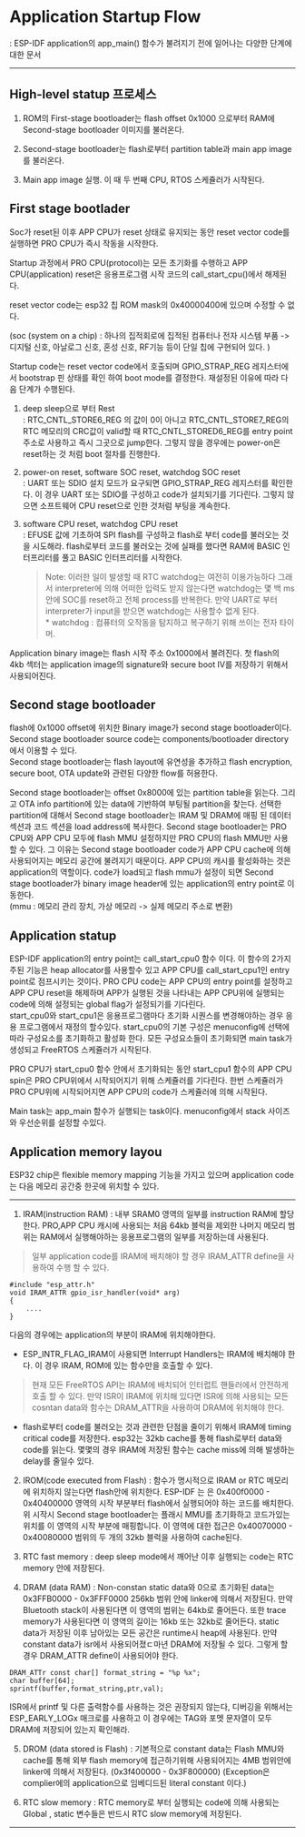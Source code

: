 Application Startup Flow
============================
: ESP-IDF application의 app_main() 함수가 불려지기 전에 일어나는 다양한 단계에 대한 문서


----------------------------
High-level statup 프로세스
----------------------------
1. ROM의 First-stage bootloader는 flash offset 0x1000 으로부터 RAM에 Second-stage bootloader 이미지를 불러온다.

2. Second-stage bootloader는 flash로부터 partition table과 main app image를 불러온다.

3. Main app image 실행. 이 때 두 번째 CPU, RTOS 스케쥴러가 시작된다.


First stage bootlader
----------------------------
Soc가 reset된 이후 APP CPU가 reset 상태로 유지되는 동안 reset vector code를 실행하면 PRO CPU가 즉시 작동을 시작한다.

Startup 과정에서 PRO CPU(protocol)는 모든 초기화를 수행하고 APP CPU(application) reset은 응용프로그램 시작 코드의 call_start_cpu()에서 해제된다.

reset vector code는 esp32 칩 ROM mask의 0x40000400에 있으며 수정할 수 없다.

(soc (system on a chip) : 하나의 집적회로에 집적된 컴퓨터나 전자 시스템 부품 -> 디지털 신호, 아날로그 신호, 혼성 신호, RF기능 등이 단일 칩에 구현되어 있다. )

Startup code는 reset vector code에서 호출되며 GPIO_STRAP_REG 레지스터에서 bootstrap 핀 상태를 확인 하여 boot mode를 결정한다. 재설정된 이유에 따라 다음 단계가 수행된다.

1. deep sleep으로 부터 Rest
    <br> : RTC_CNTL_STORE6_REG 의 값이 0이 아니고 RTC_CNTL_STORE7_REG의 RTC 메모리의 CRC값이 valid할 때 RTC_CNTL_STORED6_REG를 entry point 주소로 사용하고 즉시 그곳으로 jump한다.
    그렇지 않을 경우에는 power-on은 reset하는 것 처럼 boot 절차를 진행한다.

2. power-on reset, software SOC reset, watchdog SOC reset
    <br> : UART 또는 SDIO 설치 모드가 요구되면 GPIO_STRAP_REG 레지스터를 확인한다. 이 경우 UART 또는 SDIO를 구성하고 code가 설치되기를 기다린다. 그렇지 않으면 소프트웨어 CPU reset으로 인한 것처럼 부팅을 계속한다.

3. software CPU reset, watchdog CPU reset
    <br> : EFUSE 값에 기초하여 SPI flash를 구성하고 flash로 부터 code를 불러오는 것을 시도해라.
    flash로부터 코드를 불러오는 것에 실패를 했다면 RAM에 BASIC 인터프리터를 풀고 BASIC 인터프리터를 시작한다.

    >Note: 이러한 일이 발생할 때 RTC watchdog는 여전히 이용가능하다 그래서 interpreter에 의해 어떠한 입력도 받지 않는다면 watchdog는 몇 백 ms 안에 SOC를 reset하고 전체 process를 반복한다. 만약 UART로 부터 interpreter가 input을 받으면 watchdog는 사용할수 없게 된다. 
    <br>* watchdog : 컴퓨터의 오작동을 탐지하고 복구하기 위해 쓰이는 전자 타이머.
 
Application binary image는 flash 시작 주소 0x1000에서 불려진다. 첫 flash의 4kb 섹터는 application image의 signature와 secure boot IV를 저장하기 위해서 사용되어진다. 


Second stage bootloader
-----------------------------
flash에 0x1000 offset에 위치한 Binary image가 second stage bootloader이다. Second stage bootloader source code는 components/bootloader directory에서 이용할 수 있다. 
<br> Second stage bootloader는 flash layout에 유연성을 추가하고 flash encryption, secure boot, OTA update와 관련된 다양한 flow를 허용한다.

Second stage bootloader는 offset 0x8000에 있는 partition table을 읽는다. 그리고 OTA info partition에 있는 data에 기반하여 부팅될 partition을 찾는다. 선택한 partition에 대해서 Second stage bootloader는 IRAM 및 DRAM에 매핑 된 데이터 섹션과 코드 섹션을 load address에 복사한다. Second stage bootloader는 PRO CPU와 APP CPU 모두에 flash MMU 설정하지만 PRO CPU의 flash MMU만 사용할 수 있다. 그 이유는 Second stage bootloader code가 APP CPU cache에 의해 사용되어지는 메모리 공간에 불려지기 때문이다. APP CPU의 캐시를 활성화하는 것은 application의 역할이다. code가 load되고 flash mmu가 설정이 되면 Second stage bootloader가 binary image header에 있는 application의 entry point로 이동한다.
<br>(mmu : 메모리 관리 장치, 가상 메모리 -> 실제 메모리 주소로 변환)

Application statup
---------------------
ESP-IDF application의 entry point는 call_start_cpu0 함수 이다. 이 함수의 2가지 주된 기능은 heap allocator를 사용할수 있고 APP CPU를 call_start_cpu1인 entry point로 점프시키는 것이다. PRO CPU code는 APP CPU의 entry point를 설정하고 APP CPU reset을 해제하며 APP가 실행된 것을 나타내는 APP CPU위에 실행되는 code에 의해 설정되는 global flag가 설정되기를 기다린다. 
<br>start_cpu0와 start_cpu1은 응용프로그램마다 초기화 시퀀스를 변경해야하는 경우 응용 프로그램에서 재정의 할수있다. start_cpu0의 기본 구성은 menuconfig에 선택에 따라 구성요소를 초기화하고 활성화 한다.
모든 구성요소들이 초기화되면 main task가 생성되고 FreeRTOS 스케쥴러가 시작된다.

PRO CPU가 start_cpu0 함수 안에서 초기화되는 동안 start_cpu1 함수의 APP CPU spin은 PRO CPU위에서 시작되어지기 위해 스케쥴러를 기다린다. 한번 스케쥴러가 PRO CPU위에 시작되어지면 APP CPU의 code가 스케쥴러에 의해 시작된다.

Main task는 app_main 함수가 실행되는 task이다. menuconfig에서 stack 사이즈와 우선순위를 설정할 수있다.

Application memory layou
-------------------------
ESP32 chip은 flexible memory mapping 기능을 가지고 있으며 application code는 다음 메모리 공간중 한곳에 위치할 수 있다.

------------------------------------------------------------------------------------------------------------------------------------------------------------------------------------------------------
1. IRAM(instruction RAM) : 내부 SRAM0 영역의 일부를 instruction RAM에 할당한다. PRO,APP CPU 캐시에 사용되는 처음 64kb 블럭을 제외한 나머지 메모리 범위는 RAM에서 실행해야하는 응용프로그램의 일부를 저장하는데 사용된다.

> 일부 application code를 IRAM에 배치해야 할 경우 IRAM_ATTR define을 사용하여 수행 할 수 있다.

<pre><code>#include "esp_attr.h"
void IRAM_ATTR gpio_isr_handler(void* arg)
{
    ....
}
</code></pre>

다음의 경우에는 application의 부분이 IRAM에 위치해야한다.
* ESP_INTR_FLAG_IRAM이 사용되면 Interrupt Handlers는 IRAM에 배치해야 한다. 이 경우 IRAM, ROM에 있는 함수만을 호출할 수 있다. 
> 현재 모든 FreeRTOS API는 IRAM에 배치되어 인터럽트 핸들러에서 안전하게 호출 할 수 있다. 만약 ISR이 IRAM에 위치해 있다면 ISR에 의해 사용되는 모든 cosntan data와 함수는 DRAM_ATTR을 사용하여 DRAM에 위치해야 한다.

* flash로부터 code를 불러오는 것과 관련한 단점을 줄이기 위해서 IRAM에 timing critical code를 저장한다.
esp32는 32kb cache를 통해 flash로부터 data와 code를 읽는다. 몇몇의 경우 IRAM에 저장된 함수는 cache miss에 의해 발생하는 delay를 줄일수 있다.

2. IROM(code executed from Flash) : 함수가 명시적으로 IRAM or RTC 메모리에 위치하지 않는다면 flash안에 위치한다. ESP-IDF 는 은 0x400f0000 - 0x40400000 영역의 시작 부분부터 flash에서 실행되어야 하는 코드를 배치한다. 위 시작시 Second stage bootloader는 플래시 MMU를 초기화하고 코드가있는 위치를 이 영역의 시작 부분에 매핑합니다. 이 영역에 대한 접근은 0x40070000 - 0x40080000 범위의 두 개의 32kb 블럭을 사용하여 cache된다.

3. RTC fast memory : deep sleep mode에서 깨어난 이후 실행되는 code는 RTC memory 안에 저장된다.

4. DRAM (data RAM) : Non-constan static data와 0으로 초기화된 data는 0x3FFB0000 - 0x3FFF0000 256kb 범위 안에 linker에 의해서 저장된다. 만약 Bluetooth stack이 사용된다면 이 영역의 범위는 64kb로 줄어든다. 또한 trace memory가 사용된다면 이 영역의 길이는 16kb 또는 32kb로 줄어든다. static data가 저장된 이후 남아있는 모든 공간은 runtime시 heap에 사용된다. 만약 constant data가 isr에서 사용되어졌ㄷ마년 DRAM에 저장될 수 있다. 그렇게 할 경우 DRAM_ATTR define이 사용되어야 한다.
<pre><code>DRAM_ATTr const char[] format_string = "%p %x";
char buffer[64];
sprintf(buffer,format_string,ptr,val);
</code></pre>

ISR에서 printf 및 다른 출력함수를 사용하는 것은 권장되지 않는다, 디버깅을 위해서는 ESP_EARLY_LOGx 매크로를 사용하고 이 경우에는 TAG와 포멧 문자열이 모두 DRAM에 저장되어 있는지 확인해라.

5. DROM (data stored is Flash) : 기본적으로 constant data는 Flash MMU와 cache를 통해 외부 flash memory에 접근하기위해 사용되어지는 4MB 범위안에 linker에 의해서 저장된다. (0x3f400000 - 0x3F800000)
(Exception은 complier에의 application으로 임베디드된 literal constant 이다.)

6. RTC slow memory : RTC memory로 부터 실행되는 code에 의해 사용되는 Global , static 변수들은 반드시 RTC slow memory에 저장된다.

-------------------------



